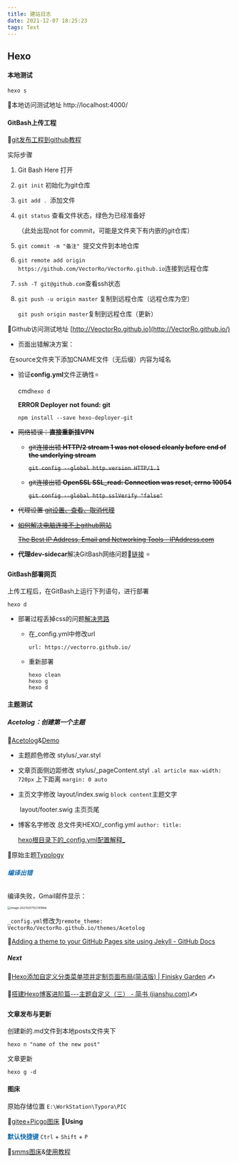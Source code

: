 ```yaml
---
title: 建站日志
date: 2021-12-07 18:25:23
tags: Text
---
```


## Hexo

#### 本地测试

```shell
hexo s
```

🔗本地访问测试地址 http://localhost:4000/



#### GitBash上传工程

🔗[git发布工程到github教程](https://blog.csdn.net/qq_35159647/article/details/81230100)

实际步骤

1. Git Bash Here 打开

2. `git init` 初始化为git仓库

3. `git add . `添加文件

4. `git status` 查看文件状态，绿色为已经准备好 

   （此处出现not for commit，可能是文件夹下有内嵌的git仓库）

5. `git commit -m "备注" `提交文件到本地仓库

6. ```git remote add origin https://github.com/VectorRo/VectorRo.github.io```连接到远程仓库

7. `ssh -T git@github.com`查看ssh状态

8. `git push -u origin master` 复制到远程仓库（远程仓库为空）

   `git push origin master`复制到远程仓库（更新）

   

🔗Github访问测试地址 [http://VeoctorRo.github.io](http://VectorRo.github.io/)

- 页面出错解决方案：

​		在source文件夹下添加CNAME文件（无后缀）内容为域名

- 验证**config.yml**文件正确性⭐

  cmd`hexo d`

  **ERROR Deployer not found: git**

  ```
  npm install --save hexo-deployer-git
  ```



- ~~网络错误：**直接重新挂VPN**~~

  - ~~git连接出错 **HTTP/2 stream 1 was not closed cleanly before end of the underlying stream**~~

    ~~`git config --global http.version HTTP/1.1`~~

  - ~~git连接出错 **OpenSSL SSL_read: Connection was reset, errno 10054**~~

    ~~`git config --global http.sslVerify "false"`~~

- ~~代理设置 [git设置、查看、取消代理](https://blog.csdn.net/weimeibuqieryu/article/details/106793645)~~


- ~~[如何解决电脑连接不上github网站](https://blog.csdn.net/qq_41141996/article/details/109139679)~~

  ~~[The Best IP Address, Email and Networking Tools - IPAddress.com](https://www.ipaddress.com/)~~

  

- **代理dev-sidecar**解决GitBash网络问题🔗[链接](https://github.com/docmirror/dev-sidecar/releases) ⭐



#### GitBash部署网页

上传工程后，在GitBash上运行下列语句，进行部署

```
hexo d
```

- 部署过程丢掉css的问题[解决思路](https://blog.csdn.net/StarryaSky/article/details/83378011?utm_medium=distribute.wap_relevant.none-task-blog-2~default~baidujs_baidulandingword~default-0.wap_blog_relevant_default&spm=1001.2101.3001.4242.1)

  - 在_config.yml中修改url

    ```
    url: https://vectorro.github.io/
    ```

  - 重新部署

    ```
    hexo clean
    hexo g
    hexo d
    ```

    

#### 主题测试

##### Acetolog：创建第一个主题

🔗[Acetolog](https://github.com/iGuan7u/Acetolog)&[Demo](https://iguan7u.cn/)

- 主题颜色修改 stylus/_var.styl

- 文章页面侧边距修改 stylus/_pageContent.styl  `.al article max-width: 720px`  上下距离 `margin: 0 auto`

- 主页文字修改 layout/index.swig `block content`主题文字

  ​                        layout/footer.swig 主页页尾

- 博客名字修改 总文件夹HEXO/_config.yml `author: title: `

  [hexo根目录下的_config.yml配置解释_](https://blog.csdn.net/zemprogram/article/details/104288872)

🔗原始主题[Typology](https://demo.mekshq.com/typology/) 



###### <strong style="color:#126bae;">编译出错</strong>

编译失败，Gmail邮件显示：

<img src="https://s2.loli.net/2021/12/07/rEwzplHD4s86LO7.png" alt="image-20211207152741886" style="zoom:45%;" />

`_config.yml`修改为`remote_theme: VectorRo/VectorRo.github.io/themes/Acetolog`

🔗[Adding a theme to your GitHub Pages site using Jekyll - GitHub Docs](https://docs.github.com/en/pages/setting-up-a-github-pages-site-with-jekyll/adding-a-theme-to-your-github-pages-site-using-jekyll)



##### Next

🔗[Hexo添加自定义分类菜单项并定制页面布局(简洁版) | Finisky Garden](https://finisky.github.io/customizecategorybyextension/) ✍

🔗[搭建Hexo博客进阶篇---主题自定义（三） - 简书 (jianshu.com)](https://www.jianshu.com/p/4b9ee8fec3a3)✍



#### 文章发布与更新

创建新的.md文件到本地posts文件夹下

```shell
hexo n "name of the new post"
```

文章更新

```
hexo g -d 
```



#### 图床

原始存储位置 `E:\WorkStation\Typora\PIC`

🔗[gitee+Picgo图床](https://cloud.tencent.com/developer/article/1801576?from=article.detail.1766197) 🙂**Using**

<strong style="color:#126bae;">默认快捷键</strong> `Ctrl` + `Shift` + `P `



🔗[smms图床](https://sm.ms/)&[使用教程](https://zhuanlan.zhihu.com/p/137310314) 



